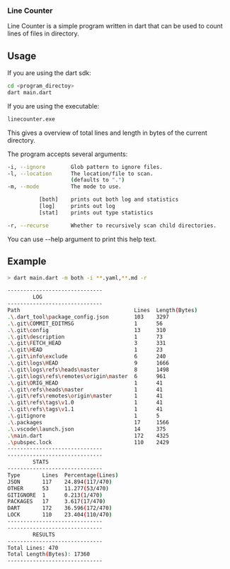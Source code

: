 ### Line Counter

Line Counter is a simple program written in dart that can be used to count lines of files in directory.

## Usage

If you are using the dart sdk:

```bash
cd <program_directoy>
dart main.dart
```

If you are using the executable:

```bash
linecounter.exe
```

This gives a overview of total lines and length in bytes of the current directory.

The program accepts several arguments:

```bash
-i, --ignore        Glob pattern to ignore files.
-l, --location      The location/file to scan.
                    (defaults to ".")
-m, --mode          The mode to use.

          [both]    prints out both log and statistics
          [log]     prints out log
          [stat]    prints out type statistics

-r, --recurse       Whether to recursively scan child directories.
```

You can use --help argument to print this help text.

## Example

```bash
> dart main.dart -m both -i **.yaml,**.md -r

------------------------------
        LOG
------------------------------
Path                                    Lines  Length(Bytes)
.\.dart_tool\package_config.json        103    3297
.\.git\COMMIT_EDITMSG                   1      56
.\.git\config                           13     310
.\.git\description                      1      73
.\.git\FETCH_HEAD                       3      331
.\.git\HEAD                             1      23
.\.git\info\exclude                     6      240
.\.git\logs\HEAD                        9      1666
.\.git\logs\refs\heads\master           8      1498
.\.git\logs\refs\remotes\origin\master  6      961
.\.git\ORIG_HEAD                        1      41
.\.git\refs\heads\master                1      41
.\.git\refs\remotes\origin\master       1      41
.\.git\refs\tags\v1.0                   1      41
.\.git\refs\tags\v1.1                   1      41
.\.gitignore                            1      5
.\.packages                             17     1566
.\.vscode\launch.json                   14     375
.\main.dart                             172    4325
.\pubspec.lock                          110    2429
------------------------------
------------------------------
        STATS
------------------------------
Type       Lines  Percentage(Lines)
JSON       117    24.894(117/470)
OTHER      53     11.277(53/470)
GITIGNORE  1      0.213(1/470)
PACKAGES   17     3.617(17/470)
DART       172    36.596(172/470)
LOCK       110    23.404(110/470)
------------------------------
------------------------------
        RESULTS
------------------------------
Total Lines: 470
Total Length(Bytes): 17360
------------------------------
```
